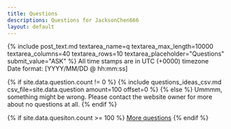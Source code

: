 ```yaml
---
title: Questions
descriptions: Questions for JacksonChen666
layout: default
---
```

{% include post_text.md textarea_name=q textarea_max_length=10000 textarea_columns=40 textarea_rows=10 textarea_placeholder="Questions" submit_value="ASK" %}
All time stamps are in UTC (+0000) timezone<br>
Date format: [YYYY/MM/DD @ hh:mm:ss]<br>

{% if site.data.question.count != 0 %}
{% include questions_ideas_csv.md csv_file=site.data.question amount=100 offset=0 %}
{% else %}
Ummmm, something might be wrong. Please contact the website owner for more about no questions at all.
{% endif %}

{% if site.data.quesiton.count >= 100 %}
[More questions](more-questions)
{% endif %}
